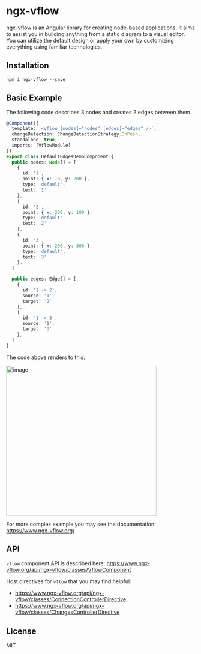 # ngx-vflow

ngx-vflow is an Angular library for creating node-based applications. It aims to assist you in building anything from a static diagram to a visual editor. You can utilize the default design or apply your own by customizing everything using familiar technologies.

## Installation

```
npm i ngx-vflow --save
```

## Basic Example

The following code describes 3 nodes and creates 2 edges between them.

```ts
@Component({
  template: `<vflow [nodes]="nodes" [edges]="edges" />`,
  changeDetection: ChangeDetectionStrategy.OnPush,
  standalone: true,
  imports: [VflowModule]
})
export class DefaultEdgesDemoComponent {
  public nodes: Node[] = [
    {
      id: '1',
      point: { x: 10, y: 200 },
      type: 'default',
      text: '1'
    },
    {
      id: '2',
      point: { x: 200, y: 100 },
      type: 'default',
      text: '2'
    },
    {
      id: '3',
      point: { x: 200, y: 300 },
      type: 'default',
      text: '3'
    },
  ]

  public edges: Edge[] = [
    {
      id: '1 -> 2',
      source: '1',
      target: '2'
    },
    {
      id: '1 -> 3',
      source: '1',
      target: '3'
    },
  ]
}
```

The code above renders to this:

<img width="400" alt="image" src="https://github.com/artem-mangilev/ngx-vflow/assets/53087914/d9a920d8-5114-489a-acb4-031239fcdf35">

For more complex example you may see the documentation: https://www.ngx-vflow.org/

## API

`vflow` component API is described here: https://www.ngx-vflow.org/api/ngx-vflow/classes/VflowComponent

Host directives for `vflow` that you may find helpful:

- https://www.ngx-vflow.org/api/ngx-vflow/classes/ConnectionControllerDirective
- https://www.ngx-vflow.org/api/ngx-vflow/classes/ChangesControllerDirective

## License 

MIT

